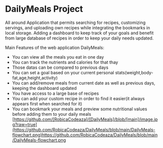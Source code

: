 # DailyMeals Project

All around Application that permits searching for recipes, customizing servings, and uploading own recipes while integrating the bookmarks in local storage. Adding a dashboard to keep track of your goals and benefit from large database of recipes in order to keep your daily needs updated.

Main Features of the web application DailyMeals:

- You can view all the meals you eat in one day
- You can track the nutrients and calories for that thay
- Those datas can be compared to previous days
- You can set a goal based on your current personal stats(weight,body-fat,age,height,activity)
- You can add/remove meals from current date as well as previous days, keeping the dashboard updated
- You have access to a large base of recipes
- You can add your custom recipe in order to find it easier(it always appears first when searched for it)
- You can bookmark your meals and preview some nutritional values before adding them to your daily meals
[https://github.com/[RobicaCodeaza]/[DailyMeals]/blob/[main]/image.jpg?raw=true](https://github.com/RobicaCodeaza/DailyMeals/blob/main/DailyMeals-flowchart.png)https://github.com/RobicaCodeaza/DailyMeals/blob/main/DailyMeals-flowchart.png

